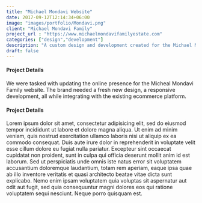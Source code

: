```yaml
---
title: "Michael Mondavi Website"
date: 2017-09-12T12:14:34+06:00
image: "images/portfolio/Mondavi.png"
client: "Michael Mondavi Family"
project_url : "https://www.michaelmondavifamilyestate.com"
categories: ["design","development"]
description: "A custom design and development created for the Michael Mondavi Family."
draft: false
---
```


#### Project Details

We were tasked with updating the online presence for the Micheal Mondavi Family website. The brand needed a fresh new design, a responsive development, all while integrating with the existing ecommerce platform.


#### Project Details

Lorem ipsum dolor sit amet, consectetur adipisicing elit, sed do eiusmod tempor incididunt ut labore et
dolore magna aliqua. Ut enim ad minim veniam, quis nostrud exercitation ullamco laboris nisi ut aliquip ex
ea commodo consequat. Duis aute irure dolor in reprehenderit in voluptate velit esse cillum dolore eu fugiat
nulla pariatur. Excepteur sint occaecat cupidatat non proident, sunt in culpa qui officia deserunt mollit
anim id est laborum. Sed ut perspiciatis unde omnis iste natus error sit voluptatem accusantium doloremque
laudantium, totam rem aperiam, eaque ipsa quae ab illo inventore veritatis et quasi architecto beatae vitae
dicta sunt explicabo. Nemo enim ipsam voluptatem quia voluptas sit aspernatur aut odit aut fugit, sed quia
consequuntur magni dolores eos qui ratione voluptatem sequi nesciunt. Neque porro quisquam est.